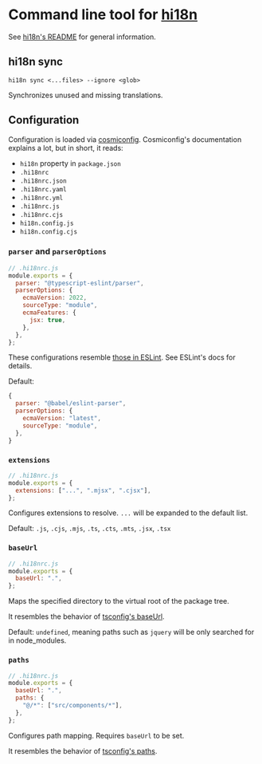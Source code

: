 # Command line tool for [hi18n](https://github.com/wantedly/hi18n)

See [hi18n's README](https://github.com/wantedly/hi18n#readme) for general information.

## hi18n sync

```
hi18n sync <...files> --ignore <glob>
```

Synchronizes unused and missing translations.

## Configuration

Configuration is loaded via [cosmiconfig](https://github.com/davidtheclark/cosmiconfig). Cosmiconfig's documentation explains a lot, but in short, it reads:

- `hi18n` property in `package.json`
- `.hi18nrc`
- `.hi18nrc.json`
- `.hi18nrc.yaml`
- `.hi18nrc.yml`
- `.hi18nrc.js`
- `.hi18nrc.cjs`
- `hi18n.config.js`
- `hi18n.config.cjs`

### `parser` and `parserOptions`

```javascript
// .hi18nrc.js
module.exports = {
  parser: "@typescript-eslint/parser",
  parserOptions: {
    ecmaVersion: 2022,
    sourceType: "module",
    ecmaFeatures: {
      jsx: true,
    },
  },
};
```

These configurations resemble [those in ESLint](https://eslint.org/docs/user-guide/configuring/language-options). See ESLint's docs for details.

Default:

```javascript
{
  parser: "@babel/eslint-parser",
  parserOptions: {
    ecmaVersion: "latest",
    sourceType: "module",
  },
}
```

### `extensions`

```javascript
// .hi18nrc.js
module.exports = {
  extensions: ["...", ".mjsx", ".cjsx"],
};
```

Configures extensions to resolve. `...` will be expanded to the default list.

Default: `.js`, `.cjs`, `.mjs`, `.ts`, `.cts`, `.mts`, `.jsx`, `.tsx`

### `baseUrl`

```javascript
// .hi18nrc.js
module.exports = {
  baseUrl: ".",
};
```

Maps the specified directory to the virtual root of the package tree.

It resembles the behavior of [tsconfig's baseUrl](https://www.typescriptlang.org/tsconfig#baseUrl).

Default: `undefined`, meaning paths such as `jquery` will be only searched for in node_modules.

### `paths`

```javascript
// .hi18nrc.js
module.exports = {
  baseUrl: ".",
  paths: {
    "@/*": ["src/components/*"],
  },
};
```

Configures path mapping. Requires `baseUrl` to be set.

It resembles the behavior of [tsconfig's paths](https://www.typescriptlang.org/tsconfig#paths).
